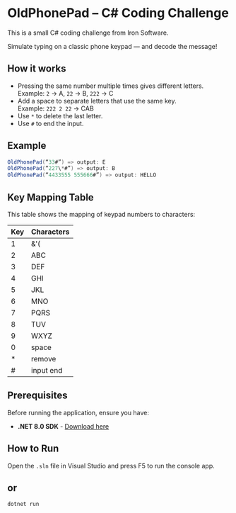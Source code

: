 # OldPhonePad – C# Coding Challenge

This is a small C# coding challenge from Iron Software.

Simulate typing on a classic phone keypad — and decode the message!

## How it works

- Pressing the same number multiple times gives different letters.  
  Example: `2` → A, `22` → B, `222` → C
- Add a space to separate letters that use the same key.  
  Example: `222 2 22` → CAB
- Use `*` to delete the last letter.
- Use `#` to end the input.

## Example

```csharp
OldPhonePad(“33#”) => output: E
OldPhonePad(“227\*#”) => output: B
OldPhonePad(“4433555 555666#”) => output: HELLO
```

## Key Mapping Table

This table shows the mapping of keypad numbers to characters:

| Key | Characters |
|------|------------|
| 1    | &'(        |
| 2    | ABC        |
| 3    | DEF        |
| 4    | GHI        |
| 5    | JKL        |
| 6    | MNO        |
| 7    | PQRS       |
| 8    | TUV        |
| 9    | WXYZ       |
| 0    | space      |
| *    | remove     |
| #    | input end  |

## Prerequisites

Before running the application, ensure you have:

- **.NET 8.0 SDK** - [Download here](https://dotnet.microsoft.com/download/dotnet/8.0)

## How to Run

Open the `.sln` file in Visual Studio and press F5 to run the console app.

## or
```bash
dotnet run